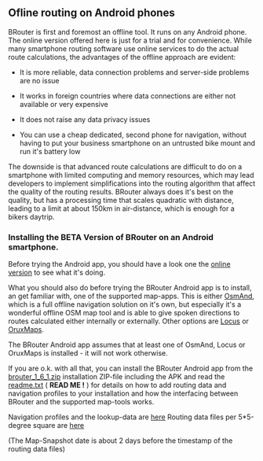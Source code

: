 ## Ofline routing on Android phones

BRouter is first and foremost an offline tool. It runs on any Android phone. The
online version offered here is just for a trial and for convenience. While many
smartphone routing software use online services to do the actual route
calculations, the advantages of the offline approach are evident:

- It is more reliable, data connection problems and server-side problems are no
  issue

- It works in foreign countries where data connections are either not available
  or very expensive

- It does not raise any data privacy issues

- You can use a cheap dedicated, second phone for navigation, without having to
  put your business smartphone on an untrusted bike mount and run it's battery
  low

The downside is that advanced route calculations are difficult to do on a
smartphone with limited computing and memory resources, which may lead
developers to implement simplifications into the routing algorithm that affect
the quality of the routing results. BRouter always does it's best on the
quality, but has a processing time that scales quadratic with distance, leading
to a limit at about 150km in air-distance, which is enough for a bikers daytrip.

### Installing the BETA Version of BRouter on an Android smartphone.

Before trying the Android app, you should have a look one the [online
version](/brouter-web) to see what it's doing.

What you should also do before trying the BRouter Android app is to install, an
get familiar with, one of the supported map-apps. This is either
[OsmAnd](http://www.osmand.net), which is a full offline navigation solution on
it's own, but especially it's a wonderful offline OSM map tool and is able to
give spoken directions to routes calculated either internally or externally.
Other options are [Locus](http://www.locusmap.eu/) or
[OruxMaps](http://www.oruxmaps.com/index_en.html).

The BRouter Android app assumes that at least one of OsmAnd, Locus or OruxMaps
is installed - it will not work otherwise.

If you are o.k. with all that, you can install the BRouter Android app from the
[brouter_1_6_1.zip](../brouter_bin/brouter_1_6_1.zip) installation ZIP-file
including the APK and read the [readme.txt](readme.txt) ( **READ ME !** ) for
details on how to add routing data and navigation profiles to your installation
and how the interfacing between BRouter and the supported map-tools works.

Navigation profiles and the lookup-data are [here](profiles2) Routing data files
per 5*5-degree square are [here](/brouter/segments4)

(The Map-Snapshot date is about 2 days before the timestamp of the routing data
files)
